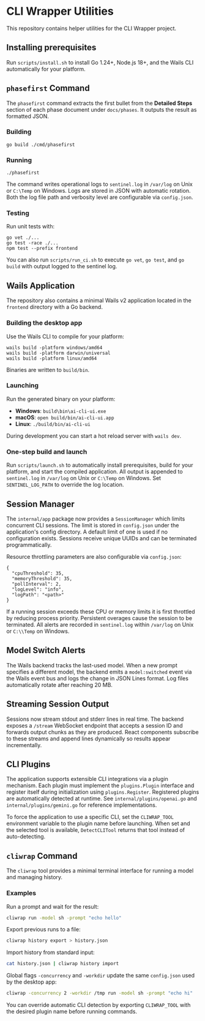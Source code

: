 # CLI Wrapper Utilities

This repository contains helper utilities for the CLI Wrapper project.

## Installing prerequisites

Run `scripts/install.sh` to install Go 1.24+, Node.js 18+, and the Wails CLI automatically for your platform.

## `phasefirst` Command

The `phasefirst` command extracts the first bullet from the **Detailed Steps**
section of each phase document under `docs/phases`. It outputs the result as
formatted JSON.

### Building

```
go build ./cmd/phasefirst
```

### Running

```
./phasefirst
```

The command writes operational logs to `sentinel.log` in `/var/log` on Unix or
`C:\Temp` on Windows. Logs are stored in JSON with automatic rotation. Both the
log file path and verbosity level are configurable via `config.json`.

### Testing

Run unit tests with:

```
go vet ./...
go test -race ./...
npm test --prefix frontend
```

You can also run `scripts/run_ci.sh` to execute `go vet`, `go test`, and `go build` with output logged to the sentinel log.

## Wails Application

The repository also contains a minimal Wails v2 application located in the
`frontend` directory with a Go backend.

### Building the desktop app

Use the Wails CLI to compile for your platform:

```
wails build -platform windows/amd64
wails build -platform darwin/universal
wails build -platform linux/amd64
```

Binaries are written to `build/bin`.

### Launching

Run the generated binary on your platform:

- **Windows**: `build\bin\ai-cli-ui.exe`
- **macOS**: `open build/bin/ai-cli-ui.app`
- **Linux**: `./build/bin/ai-cli-ui`

During development you can start a hot reload server with `wails dev`.

### One-step build and launch

Run `scripts/launch.sh` to automatically install prerequisites, build for your
platform, and start the compiled application. All output is appended to
`sentinel.log` in `/var/log` on Unix or `C:\Temp` on Windows. Set
`SENTINEL_LOG_PATH` to override the log location.

## Session Manager

The `internal/app` package now provides a `SessionManager` which limits concurrent
CLI sessions. The limit is stored in `config.json` under the application's config
directory. A default limit of one is used if no configuration exists. Sessions
receive unique UUIDs and can be terminated programmatically.

Resource throttling parameters are also configurable via `config.json`:

```
{
  "cpuThreshold": 35,
  "memoryThreshold": 35,
  "pollInterval": 2,
  "logLevel": "info",
  "logPath": "<path>"
}
```

If a running session exceeds these CPU or memory limits it is first throttled by
reducing process priority. Persistent overages cause the session to be
terminated. All alerts are recorded in `sentinel.log` within `/var/log` on
Unix or `C:\\Temp` on Windows.

## Model Switch Alerts

The Wails backend tracks the last-used model. When a new prompt specifies a different
model, the backend emits a `model:switched` event via the Wails event bus and logs the
change in JSON Lines format. Log files automatically rotate after reaching 20 MB.

## Streaming Session Output

Sessions now stream stdout and stderr lines in real time. The backend exposes a
`/stream` WebSocket endpoint that accepts a session ID and forwards output
chunks as they are produced. React components subscribe to these streams and
append lines dynamically so results appear incrementally.

## CLI Plugins

The application supports extensible CLI integrations via a plugin mechanism. Each plugin must implement the `plugins.Plugin` interface and register itself during initialization using `plugins.Register`. Registered plugins are automatically detected at runtime. See `internal/plugins/openai.go` and `internal/plugins/gemini.go` for reference implementations.

To force the application to use a specific CLI, set the `CLIWRAP_TOOL` environment variable to the plugin name before launching. When set and the selected tool is available, `DetectCLITool` returns that tool instead of auto-detecting.

## `cliwrap` Command

The `cliwrap` tool provides a minimal terminal interface for running a model and managing history.

### Examples

Run a prompt and wait for the result:

```bash
cliwrap run -model sh -prompt "echo hello"
```

Export previous runs to a file:

```bash
cliwrap history export > history.json
```

Import history from standard input:

```bash
cat history.json | cliwrap history import
```

Global flags `-concurrency` and `-workdir` update the same `config.json` used by the desktop app:

```bash
cliwrap -concurrency 2 -workdir /tmp run -model sh -prompt "echo hi"
```

You can override automatic CLI detection by exporting `CLIWRAP_TOOL` with the desired plugin name before running commands.

